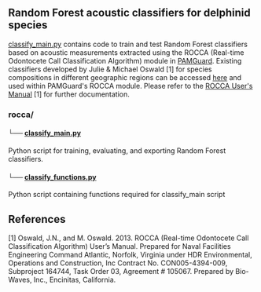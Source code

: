 ## Random Forest acoustic classifiers for delphinid species
[classify_main.py](https://github.com/tristankleyn/which.dolphin/blob/main/rocca/classify_main.py) contains code to train and test Random Forest classifiers based on acoustic measurements extracted using the ROCCA (Real-time Odontocete Call Classification Algorithm) module in [PAMGuard](https://www.pamguard.org/). Existing classifiers developed by Julie & Michael Oswald [1] for species compositions in different geographic regions can be accessed [here](https://www.pamguard.org/rocca/rocca.html) and used within PAMGuard's ROCCA module. Please refer to the [ROCCA User's Manual](https://www.navymarinespeciesmonitoring.us/files/5413/9422/0614/Rocca_User_Manual_Revised_FINAL.pdf) [1] for further documentation.

### rocca/

#### └── [classify_main.py](https://github.com/tristankleyn/which.dolphin/blob/main/rocca/classify_main.py)
Python script for training, evaluating, and exporting Random Forest classifiers. 

#### └── [classify_functions.py](https://github.com/tristankleyn/which.dolphin/blob/main/rocca/classify_functions.py)

Python script containing functions required for classify_main script

## References

[1] Oswald, J.N., and M. Oswald. 2013. ROCCA (Real-time Odontocete Call Classification Algorithm) User’s
Manual. Prepared for Naval Facilities Engineering Command Atlantic, Norfolk, Virginia under HDR
Environmental, Operations and Construction, Inc Contract No. CON005-4394-009, Subproject 164744,
Task Order 03, Agreement # 105067. Prepared by Bio-Waves, Inc., Encinitas, California.

